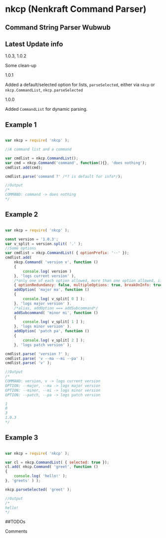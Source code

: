 # nkcp (Nenkraft Command Parser)

## Command String Parser Wubwub

## Latest Update info

1.0.3, 1.0.2

Some clean-up

1.0.1

Added a default/selected option for lists, `parseSelected`, either via `nkcp` or `nkcp.CommandList`, `nkcp.parseSelected`

1.0.0

Added `CommandList` for dynamic parsing.

## Example 1

```js

var nkcp = require( 'nkcp' );

//A command list and a command

var cmdlist = nkcp.CommandList();
var cmd = nkcp.Command('command', function(){}, 'does nothing');
cmdlist.add(cmd);

cmdlist.parse('command ?' /*? is default for info*/);

//Output
/*
COMMAND: command -> does nothing
*/


```

## Example 2

```js

var nkcp = require( 'nkcp' );

const version = '1.0.3';
var v_split = version.split( '.' );
//Some options
var cmdlist = nkcp.CommandList( { optionPrefix: '--' });
cmdlist.add(
    nkcp.Command( 'version v', function ()
    {
        console.log( version )
    }, 'logs current version' ),
    /*only one of each option allowed, more than one option allowed, if ? then break ALL, do not continue to main*/
    { optionRedundancy: false, multipleOptions: true, breakOnInfo: true, breakOnOption: true }).
    addOption( 'major ma', function ()
    {
        console.log( v_split[ 0 ] );
    }, 'logs major version' ).
    /*alias, addOption === addSubcommand*/
    addSubcommand( 'minor mi', function ()
    {
        console.log( v_split[ 1 ] );
    }, 'logs minor version' ).
    addOption( 'patch pa', function ()
    {
        console.log( v_split[ 2 ] );
    }, 'logs patch version' );

cmdlist.parse( 'version ?' );
cmdlist.parse( 'v --ma --mi --pa' );
cmdlist.parse( 'v' );

//Output
/*
COMMAND: version, v -> logs current version
OPTION: --major, --ma -> logs major version
OPTION: --minor, --mi -> logs minor version
OPTION: --patch, --pa -> logs patch version

1
0
3
1.0.3
*/

```

## Example 3

```js

var nkcp = require( 'nkcp' );

var cl = nkcp.CommandList( { selected: true });
cl.add( nkcp.Command( 'greet', function ()
{
    console.log( 'hello!' );
}, 'greets' ) );

nkcp.parseSelected( 'greet' );

//Output
/*
hello!
*/

```

##TODOs

Comments